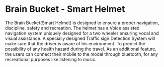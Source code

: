 # Brain Bucket - Smart Helmet
The Brain Bucket(Smart Helmet) is designed to ensure a proper navigation, discipline, safety and recreation. The helmet has a Voice assisted navigation system uniquely designed for a two wheeler ensuring vocal and visual assistance. A specially designed Traffic sign Detection System will make sure that the driver is aware of his environment. To predict the possibility of
any health hazard during the travel. As an additional feature, the users can connect their mobile to the model through bluetooth, for any recreational purposes like listening to music.
